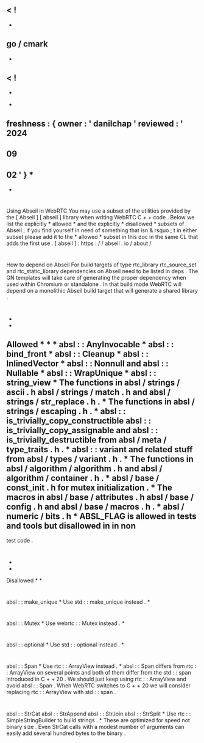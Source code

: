 <
!
-
-
go
/
cmark
-
-
>
<
!
-
-
*
freshness
:
{
owner
:
'
danilchap
'
reviewed
:
'
2024
-
09
-
02
'
}
*
-
-
>
#
Using
Abseil
in
WebRTC
You
may
use
a
subset
of
the
utilities
provided
by
the
[
Abseil
]
[
abseil
]
library
when
writing
WebRTC
C
+
+
code
.
Below
we
list
the
explicitly
*
allowed
*
and
the
explicitly
*
disallowed
*
subsets
of
Abseil
;
if
you
find
yourself
in
need
of
something
that
isn
&
rsquo
;
t
in
either
subset
please
add
it
to
the
*
allowed
*
subset
in
this
doc
in
the
same
CL
that
adds
the
first
use
.
[
abseil
]
:
https
:
/
/
abseil
.
io
/
about
/
#
#
How
to
depend
on
Abseil
For
build
targets
of
type
rtc_library
rtc_source_set
and
rtc_static_library
dependencies
on
Abseil
need
to
be
listed
in
deps
.
The
GN
templates
will
take
care
of
generating
the
proper
dependency
when
used
within
Chromium
or
standalone
.
In
that
build
mode
WebRTC
will
depend
on
a
monolithic
Abseil
build
target
that
will
generate
a
shared
library
.
#
#
*
*
Allowed
*
*
*
absl
:
:
AnyInvocable
*
absl
:
:
bind_front
*
absl
:
:
Cleanup
*
absl
:
:
InlinedVector
*
absl
:
:
Nonnull
and
absl
:
:
Nullable
*
absl
:
:
WrapUnique
*
absl
:
:
string_view
*
The
functions
in
absl
/
strings
/
ascii
.
h
absl
/
strings
/
match
.
h
and
absl
/
strings
/
str_replace
.
h
.
*
The
functions
in
absl
/
strings
/
escaping
.
h
.
*
absl
:
:
is_trivially_copy_constructible
absl
:
:
is_trivially_copy_assignable
and
absl
:
:
is_trivially_destructible
from
absl
/
meta
/
type_traits
.
h
.
*
absl
:
:
variant
and
related
stuff
from
absl
/
types
/
variant
.
h
.
*
The
functions
in
absl
/
algorithm
/
algorithm
.
h
and
absl
/
algorithm
/
container
.
h
.
*
absl
/
base
/
const_init
.
h
for
mutex
initialization
.
*
The
macros
in
absl
/
base
/
attributes
.
h
absl
/
base
/
config
.
h
and
absl
/
base
/
macros
.
h
.
*
absl
/
numeric
/
bits
.
h
*
ABSL_FLAG
is
allowed
in
tests
and
tools
but
disallowed
in
in
non
-
test
code
.
#
#
*
*
Disallowed
*
*
#
#
#
absl
:
:
make_unique
*
Use
std
:
:
make_unique
instead
.
*
#
#
#
absl
:
:
Mutex
*
Use
webrtc
:
:
Mutex
instead
.
*
#
#
#
absl
:
:
optional
*
Use
std
:
:
optional
instead
.
*
#
#
#
absl
:
:
Span
*
Use
rtc
:
:
ArrayView
instead
.
*
absl
:
:
Span
differs
from
rtc
:
:
ArrayView
on
several
points
and
both
of
them
differ
from
the
std
:
:
span
introduced
in
C
+
+
20
.
We
should
just
keep
using
rtc
:
:
ArrayView
and
avoid
absl
:
:
Span
.
When
WebRTC
switches
to
C
+
+
20
we
will
consider
replacing
rtc
:
:
ArrayView
with
std
:
:
span
.
#
#
#
absl
:
:
StrCat
absl
:
:
StrAppend
absl
:
:
StrJoin
absl
:
:
StrSplit
*
Use
rtc
:
:
SimpleStringBuilder
to
build
strings
.
*
These
are
optimized
for
speed
not
binary
size
.
Even
StrCat
calls
with
a
modest
number
of
arguments
can
easily
add
several
hundred
bytes
to
the
binary
.
